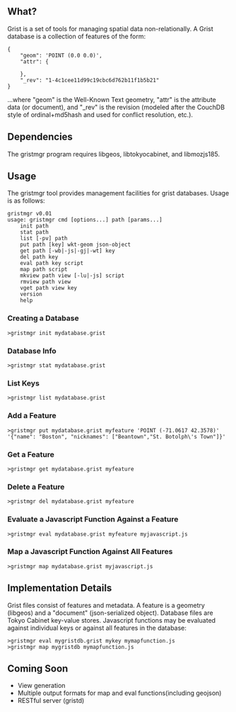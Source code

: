 ## What?

Grist is a set of tools for managing spatial data non-relationally. A Grist database
is a collection of features of the form:

    {
        "geom": 'POINT (0.0 0.0)',
        "attr": {

        },
        "_rev": "1-4c1cee11d99c19cbc6d762b11f1b5b21"
    }

...where "geom" is the Well-Known Text geometry, "attr" is the attribute data (or document),
and "_rev" is the revision (modeled after the CouchDB style of ordinal+md5hash and used for
conflict resolution, etc.).

## Dependencies

The gristmgr program requires libgeos, libtokyocabinet, and libmozjs185.

## Usage

The gristmgr tool provides management facilities for grist databases. Usage is as follows:

    gristmgr v0.01
    usage: gristmgr cmd [options...] path [params...]
        init path
        stat path
        list [-pv] path
        put path [key] wkt-geom json-object
        get path [-wb|-js|-gj|-wt] key
        del path key
        eval path key script
        map path script
        mkview path view [-lu|-js] script
        rmview path view
        vget path view key
        version
        help

### Creating a Database

    >gristmgr init mydatabase.grist

### Database Info

    >gristmgr stat mydatabase.grist

### List Keys

    >gristmgr list mydatabase.grist

### Add a Feature

    >gristmgr put mydatabase.grist myfeature 'POINT (-71.0617 42.3578)' '{"name": "Boston", "nicknames": ["Beantown","St. Botolph\'s Town"]}'

### Get a Feature

    >gristmgr get mydatabase.grist myfeature

### Delete a Feature

    >gristmgr del mydatabase.grist myfeature

### Evaluate a Javascript Function Against a Feature

    >gristmgr eval mydatabase.grist myfeature myjavascript.js

### Map a Javascript Function Against All Features

    >gristmgr map mydatabase.grist myjavascript.js

## Implementation Details

Grist files consist of features and metadata. A feature is a geometry (libgeos) and a "document" (json-serialized object).
Database files are Tokyo Cabinet key-value stores. Javascript functions may be evaluated against individual keys
or against all features in the database:

    >gristmgr eval mygristdb.grist mykey mymapfunction.js
    >gristmgr map mygristdb mymapfunction.js

## Coming Soon
- View generation
- Multiple output formats for map and eval functions(including geojson)
- RESTful server (gristd)


